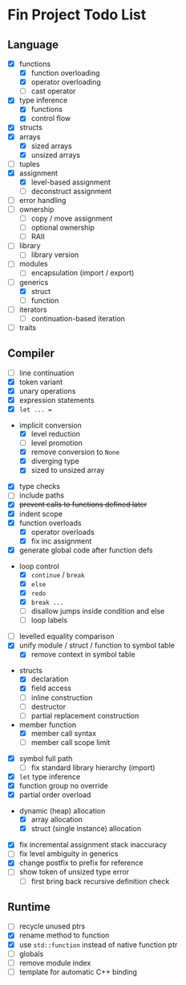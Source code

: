 # Fin Project Todo List

## Language

- [x] functions
  - [x] function overloading
  - [x] operator overloading
  - [ ] cast operator
- [x] type inference
  - [x] functions
  - [x] control flow
- [x] structs
- [x] arrays
  - [x] sized arrays
  - [x] unsized arrays
- [ ] tuples
- [x] assignment
  - [x] level-based assignment
  - [ ] deconstruct assignment
- [ ] error handling
- [ ] ownership
  - [ ] copy / move assignment
  - [ ] optional ownership
  - [ ] RAII
- [ ] library
  - [ ] library version
- [ ] modules
  - [ ] encapsulation (import / export)
- [ ] generics
  - [x] struct
  - [ ] function
- [ ] iterators
  - [ ] continuation-based iteration
- [ ] traits

## Compiler

- [ ] line continuation
- [x] token variant
- [x] unary operations
- [x] expression statements
- [x] `let ... =`
- implicit conversion
  - [x] level reduction
  - [ ] level promotion
  - [x] remove conversion to `None`
  - [x] diverging type
  - [x] sized to unsized array
- [x] type checks
- [ ] include paths
- [x] ~~prevent calls to functions defined later~~
- [x] indent scope
- [x] function overloads
  - [x] operator overloads
  - [x] fix inc assignment
- [x] generate global code after function defs
- loop control
  - [x] `continue` / `break`
  - [x] `else`
  - [x] `redo`
  - [x] `break ...`
  - [ ] disallow jumps inside condition and else
  - [ ] loop labels
- [ ] levelled equality comparison
- [x] unify module / struct / function to symbol table
  - [x] remove context in symbol table
- structs
  - [x] declaration
  - [x] field access
  - [ ] inline construction
  - [ ] destructor
  - [ ] partial replacement construction
- member function
  - [x] member call syntax
  - [ ] member call scope limit
- [x] symbol full path
  - [ ] fix standard library hierarchy (import)
- [x] `let` type inference
- [x] function group no override
- [x] partial order overload
- dynamic (heap) allocation
  - [x] array allocation
  - [x] struct (single instance) allocation
- [x] fix incremental assignment stack inaccuracy
- [ ] fix level ambiguity in generics
- [x] change postfix to prefix for reference
- [ ] show token of unsized type error
  - [ ] first bring back recursive definition check

## Runtime

- [ ] recycle unused ptrs
- [x] rename method to function
- [x] use `std::function` instead of native function ptr
- [ ] globals
- [ ] remove module index
- [ ] template for automatic C++ binding
